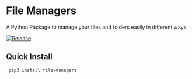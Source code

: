 # File Managers

A Python Package to manage your files and folders easily in different ways

[![Release](https://github.com/MusfiqDehan/file-managers/actions/workflows/release.yml/badge.svg)](https://github.com/MusfiqDehan/file-managers/actions/workflows/release.yml)

## Quick Install

` pip3 install file-managers`
